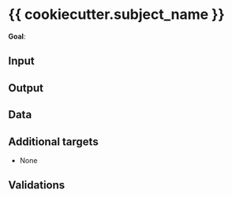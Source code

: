 # {{ cookiecutter.subject_name }}

**Goal**:

## Input

## Output

## Data

## Additional targets

- None

## Validations
